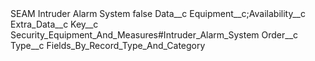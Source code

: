 <?xml version="1.0" encoding="UTF-8"?>
<CustomMetadata xmlns="http://soap.sforce.com/2006/04/metadata" xmlns:xsi="http://www.w3.org/2001/XMLSchema-instance" xmlns:xsd="http://www.w3.org/2001/XMLSchema">
    <label>SEAM Intruder Alarm System</label>
    <protected>false</protected>
    <values>
        <field>Data__c</field>
        <value xsi:type="xsd:string">Equipment__c;Availability__c</value>
    </values>
    <values>
        <field>Extra_Data__c</field>
        <value xsi:type="xsd:string"></value>
    </values>
    <values>
        <field>Key__c</field>
        <value xsi:type="xsd:string">Security_Equipment_And_Measures#Intruder_Alarm_System</value>
    </values>
    <values>
        <field>Order__c</field>
        <value xsi:nil="true"/>
    </values>
    <values>
        <field>Type__c</field>
        <value xsi:type="xsd:string">Fields_By_Record_Type_And_Category</value>
    </values>
</CustomMetadata>